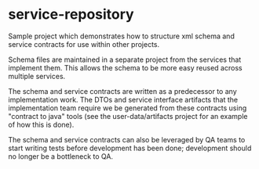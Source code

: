 service-repository
===========

Sample project which demonstrates how to structure xml schema and service contracts for use within other projects. 

Schema files are maintained in a separate project from the services that implement them. This allows the schema to be more easy reused across multiple services.

The schema and service contracts are written as a predecessor to any implementation work. The DTOs and service interface artifacts that the implementation team require we be generated from these contracts using "contract to java" tools (see the user-data/artifacts project for an example of how this is done).

The schema and service contracts can also be leveraged by QA teams to start writing tests before development has been done; development should no longer be a bottleneck to QA. 